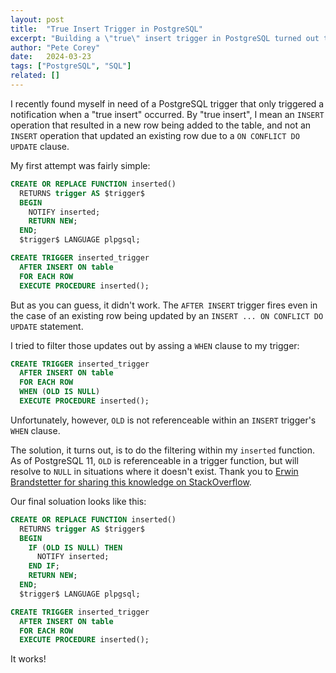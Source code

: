 ```yaml
---
layout: post
title:  "True Insert Trigger in PostgreSQL"
excerpt: "Building a \"true\" insert trigger in PostgreSQL turned out to be more difficult than I expected."
author: "Pete Corey"
date:   2024-03-23
tags: ["PostgreSQL", "SQL"]
related: []
---
```





I recently found myself in need of a PostgreSQL trigger that only triggered a notification when a "true insert" occurred. By "true insert", I mean an `INSERT` operation that resulted in a new row being added to the table, and not an `INSERT` operation that updated an existing row due to a `ON CONFLICT DO UPDATE` clause.

My first attempt was fairly simple:

```sql
CREATE OR REPLACE FUNCTION inserted()
  RETURNS trigger AS $trigger$
  BEGIN
    NOTIFY inserted;
    RETURN NEW;
  END;
  $trigger$ LANGUAGE plpgsql;

CREATE TRIGGER inserted_trigger
  AFTER INSERT ON table
  FOR EACH ROW
  EXECUTE PROCEDURE inserted();
```

But as you can guess, it didn't work. The `AFTER INSERT` trigger fires even in the case of an existing row being updated by an `INSERT ... ON CONFLICT DO UPDATE` statement.

I tried to filter those updates out by assing a `WHEN` clause to my trigger:

```sql
CREATE TRIGGER inserted_trigger
  AFTER INSERT ON table
  FOR EACH ROW
  WHEN (OLD IS NULL)
  EXECUTE PROCEDURE inserted();
```

Unfortunately, however, `OLD` is not referenceable within an `INSERT` trigger's `WHEN` clause.

The solution, it turns out, is to do the filtering within my `inserted` function. As of PostgreSQL 11, `OLD` is referenceable in a trigger function, but will resolve to `NULL` in situations where it doesn't exist. Thank you to [Erwin Brandstetter for sharing this knowledge on StackOverflow](https://dba.stackexchange.com/a/310730).

Our final soluation looks like this:

```sql
CREATE OR REPLACE FUNCTION inserted()
  RETURNS trigger AS $trigger$
  BEGIN
    IF (OLD IS NULL) THEN
      NOTIFY inserted;
    END IF;
    RETURN NEW;
  END;
  $trigger$ LANGUAGE plpgsql;

CREATE TRIGGER inserted_trigger
  AFTER INSERT ON table
  FOR EACH ROW
  EXECUTE PROCEDURE inserted();
```

It works!
